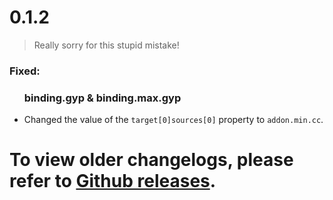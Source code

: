 <div id="changelog">
    <h1 id="changelog-title">0.1.2</h1>
    <blockquote id="changelog-note">
        <p id="changelog-note-text">Really sorry for this stupid mistake!</p>
    </blockquote>
    <h3 id="changelog-fixed">Fixed:</h3>
    <div id="changelog-fixed-body">
        <ul>
            <h3>binding.gyp & binding.max.gyp</h3>
            <li>Changed the value of the <code>target[0]sources[0]</code> property to <code>addon.min.cc</code>.</li>
        </ul>
    </div>
    <h1 id="changelog-old">To view older changelogs, please refer to <a
        id="changelog-old-link" href="https://github.com/AlexAnimateMp4/nicc/releases">Github releases</a>.</h1>
</div>